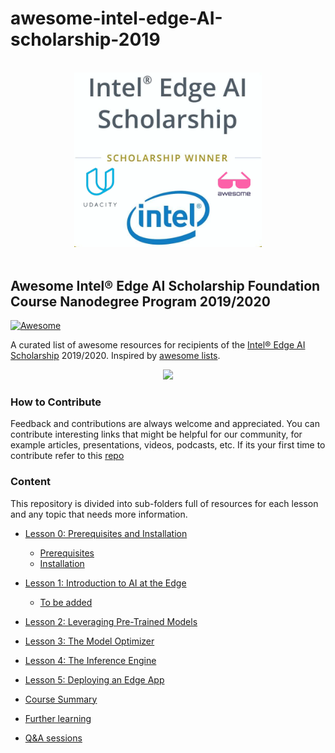 # awesome-intel-edge-AI-scholarship-2019
<p align="center">
  <br>
  <img width="300" src="./logo.png" alt="logo of repository">
  <br>
  <br>
</p>

## Awesome Intel® Edge AI Scholarship Foundation Course Nanodegree Program 2019/2020
[![Awesome](https://awesome.re/badge.svg)](https://awesome.re)
 
A curated list of awesome resources for recipients of the [Intel® Edge AI Scholarship](https://classroom.udacity.com/nanodegrees/nd132) 2019/2020.
Inspired by [awesome lists](https://github.com/sindresorhus/awesome).


<p align="center">
  <img src="https://user-images.githubusercontent.com/16764177/71134609-93529600-2207-11ea-8efb-6b4f3e280bfa.png">
</p>


### How to Contribute

Feedback and contributions are always welcome and appreciated.
You can contribute interesting links that might be helpful for our community, for example articles, presentations, videos, podcasts, etc.
If its your first time to contribute refer to this [repo](https://github.com/firstcontributions/first-contributions)


### Content

This repository is divided into sub-folders full of resources for each lesson and any topic that needs more information.

* [Lesson 0: Prerequisites and Installation](00.Prerequisites-and-Installation/README.md)
  * [Prerequisites](00.Prerequisites-and-Installation/Prerequisites.md)
  * [Installation](00.Prerequisites-and-Installation/Installation.md)
* [Lesson 1: Introduction to AI at the Edge](01.Introduction-to-AI-at-the-Edge/README.md)
  * [To be added]()
* [Lesson 2: Leveraging Pre-Trained Models](02.Leveraging-Pre-Trained-Models/README.md)
  
* [Lesson 3: The Model Optimizer](03.The-Model-Optimizer/README.md)
* [Lesson 4: The Inference Engine](04.The-Inference-Engine/README.md)
* [Lesson 5: Deploying an Edge App](05.Deploying-an-Edge-App/README.md)
* [Course Summary](courseSummary/README.md)
* [Further learning](furtherLearning/README.md)
* [Q&A sessions](Q&A-sessions/README.md)







